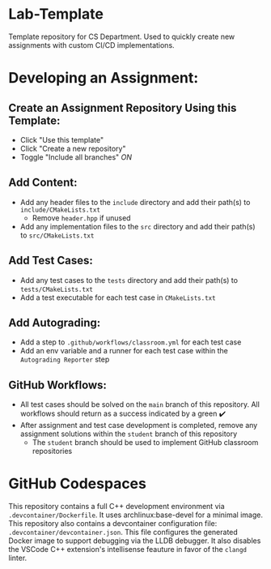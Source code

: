 # Lab-Template

Template repository for CS Department. Used to quickly create new assignments with custom CI/CD implementations.

# Developing an Assignment:

## Create an Assignment Repository Using this Template:

- Click "Use this template"
- Click "Create a new repository"
- Toggle "Include all branches" *ON*

## Add Content:

- Add any header files to the `include` directory and add their path(s) to `include/CMakeLists.txt`
  - Remove `header.hpp` if unused
- Add any implementation files to the `src` directory and add their path(s) to `src/CMakeLists.txt`

## Add Test Cases:

- Add any test cases to the `tests` directory and add their path(s) to `tests/CMakeLists.txt`
- Add a test executable for each test case in `CMakeLists.txt`

## Add Autograding:

- Add a step to `.github/workflows/classroom.yml` for each test case
- Add an env variable and a runner for each test case within the `Autograding Reporter` step

## GitHub Workflows:

- All test cases should be solved on the `main` branch of this repository. All workflows should return as a success indicated by a green ✔️
- After assignment and test case development is completed, remove any assignment solutions within the `student` branch of this repository
  - The `student` branch should be used to implement GitHub classroom repositories

# GitHub Codespaces

This repository contains a full C++ development environment via `.devcontainer/Dockerfile`. It uses archlinux:base-devel for a minimal image. This repository also contains a devcontainer configuration file: `.devcontainer/devcontainer.json`. This file configures the generated Docker image to support debugging via the LLDB debugger. It also disables the VSCode C++ extension's intellisense feauture in favor of the `clangd` linter.
